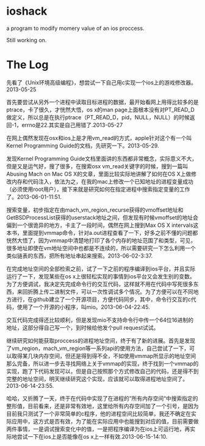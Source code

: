 ioshack
=======

a program to modify momery value of an ios proccess.

Still working on.

The Log
=======

先看了《Unix环境高级编程》，想尝试一下自己用c实现一个ios上的游戏修改器。2013-05-25

首先要尝试从另外一个进程中读取目标进程的数据，最开始看网上用得比较多的是ptrace，卡了很久，才恍然大悟，os x的man page上面根本没有对PT_READ_D做定义，所以总是在执行ptrace（PT_READ_D，pid，NULL，NULL）的时候返回-1，errno是22.其实是自己用错了.2013-05-27

在网上偶然发现在osx和ios上是才用vm_read的方式，apple针对这个有一个叫Kernel Programming Guide的文档，先研究一下。2013-05-29.

发现Kernel Programming Guide文档里面讲的东西都非常概念，实际意义不大，但是又是运气好，搜了很多，在搜索osx vm_read关键字的时候，搜到一篇叫Abusing Mach on Mac OS X的文章，里面比较实际地讲解了如何在OS X上做修改内存和代码注入，依法为之，在我的mac上修改一个已知地址的进程变量成功（必须使用root用户），接下来就是研究如何在指定进程中搜索指定变量的工作了。2013-06-01-11:51.

搜索变量，初步指定在由mach_vm_region_recurse获得的vmoffset地址和GetBSDProcessList获得的userstack地址之间，但发现有时候vmoffset的地址会偏到一个很诡异的地方，卡主了一段时间，偶然在网上搜到Max OS X intervals这本书，里面提到vmmap命令，针对a.out进程查看了一下，好多之前不懂的问题都恍然大悟了，因为vmmap中清楚地打印了各个内存的地址范围了和类型，可见，很多地址即使在vm地址空间中也都是不连续的，所以需要研究一下怎么利用一个类似链表的东西，把所有地址串起来搜索。2013-06-02-3:37.

在完成地址空间的全部检索之前，试了一下之前的程序编译到ios平台，并且实际运行了一下，发现某些在os x上很轻松实现的事情到ios平台又会发生别的变数。为了方便调试，我决定先完成命令行的交互代码，这样就不用在代码中写死很多东西，来回折腾上传二进制文件，可以一次性调试多个情况。为了方便可以在不同地方进行，在github建立了一个开源项目，方便代码同步，其中，命令行交互的c代码，使用了一个开源的小程序，叫mio。2013-06-04-22:45.

交互代码完成得还比较顺利，但是发现mio不支持命令行中传一个64位16进制的地址，这部分得自己写一个，到时候给他发个pull request试试。

继续研究如何能获取proccess的进程地址空间，终于有了新的进展。首先是发现了vm_region，mach_vm_region等一系列api的使用方法，自己尝试了一下，可以取得某几块内存空间，但还是得到得不全，不如使用vmmap所显示的地址空间那么完备，所以进一步去寻找网络上关于vmmap的实现，终于找到一个vmmap的实现，跑了下代码发现可以，但是自己按照那个方式修改自己的代码，还是得不到完整的地址空间，明天继续研究这个实现，应该就可以取得进程地址空间了。2013-06-14-23:55.

哈哈，又折腾了一天，终于在代码中实现了在进程的”所有内存空间“中搜索指定的整形值，目前看来，还是非常有效地，这里给所有内存空间加了一个引号，是因为目前我只测试了一个非常简单的c程序，他的进程空间比较简单，我还不确定在实际应用中，这方式是否有效，为了能在实际应用中也能搜到对应的值，目前需要做两件事情，一是调试搜索变化中的值，一是把程序编译为在ios上可运行地，再实际地尝试一下在ios上是否能像在os x上一样有效.2013-06-15-14:10.

